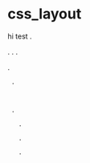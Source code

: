 # css_layout

hi test .


.
.
.


   
   
   .
   
     
     .
     
     
     
     .
       
       .
       
       .
       
       . 
